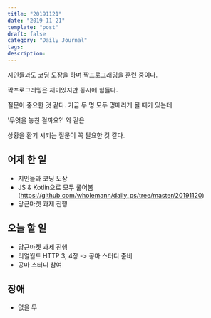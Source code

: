 ```yaml
---
title: "20191121"
date: "2019-11-21"
template: "post"
draft: false
category: "Daily Journal"
tags:
description:
---
```


지인들과도 코딩 도장을 하며 짝프로그래밍을 훈련 중이다.

짝프로그래밍은 재미있지만 동시에 힘들다.

질문이 중요한 것 같다. 가끔 두 명 모두 멍때리게 될 때가 있는데

'무엇을 놓친 걸까요?' 와 같은

상황을 환기 시키는 질문이 꼭 필요한 것 같다.

## 어제 한 일

* 지인들과 코딩 도장
* JS & Kotlin으로 모두 풀어봄(https://github.com/wholemann/daily_ps/tree/master/20191120)
* 당근마켓 과제 진행

## 오늘 할 일

* 당근마켓 과제 진행
* 리얼월드 HTTP 3, 4장 -> 공마 스터디 준비
* 공마 스터디 참여

## 장애

* 없을 무
